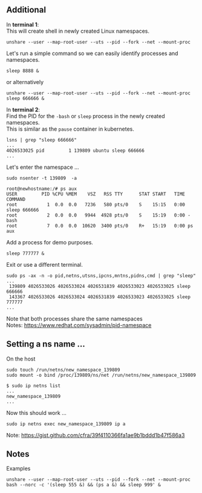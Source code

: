 ## Additional
In **terminal 1**:<br>
This will create shell in newly created Linux namespaces.
```
unshare --user --map-root-user --uts --pid --fork --net --mount-proc
```
Let's run a simple command so we can easily identify processes and namespaces.
```
sleep 8888 &
```
or alternatively
```
unshare --user --map-root-user --uts --pid --fork --net --mount-proc sleep 666666 &
```

In **terminal 2**: <br>
Find the PID for the `-bash` or `sleep` process in the newly created namespaces.<br>
This is similar as the `pause` container in kubernetes.
```
lsns | grep "sleep 666666"
...
4026533025 pid         1 139809 ubuntu sleep 666666
...
```
Let's enter the namespace ...
```
sudo nsenter -t 139809  -a
```
```
root@newhostname:/# ps aux
USER         PID %CPU %MEM    VSZ   RSS TTY      STAT START   TIME COMMAND
root           1  0.0  0.0   7236   580 pts/0    S    15:15   0:00 sleep 666666
root           2  0.0  0.0   9944  4928 pts/0    S    15:19   0:00 -bash
root           7  0.0  0.0  10620  3400 pts/0    R+   15:19   0:00 ps aux
```
Add a process for demo purposes.
```
sleep 777777 &
```
Exit or use a different terminal.
```
sudo ps -ax -n -o pid,netns,utsns,ipcns,mntns,pidns,cmd | grep "sleep"
...
 139809 4026533026 4026533024 4026531839 4026533023 4026533025 sleep 666666
 143367 4026533026 4026533024 4026531839 4026533023 4026533025 sleep 777777
...
```
Note that both processes share the same namespaces<br>
Notes: https://www.redhat.com/sysadmin/pid-namespace <br>
## Setting a ns name ...
On the host
```
sudo touch /run/netns/new_namespace_139809
sudo mount -o bind /proc/139809/ns/net /run/netns/new_namespace_139809
```
```
$ sudo ip netns list
...
new_namespace_139809
...
```
Now this should work ...
```
sudo ip netns exec new_namespace_139809 ip a
```
Note: https://gist.github.com/cfra/39f4110366fa1ae9b1bddd1b47f586a3
## Notes
Examples
```
unshare --user --map-root-user --uts --pid --fork --net --mount-proc bash --norc -c '(sleep 555 &) && (ps a &) && sleep 999' &
```
